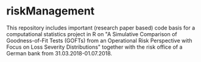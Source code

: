 # riskManagement
This repository includes important (research paper based) code basis for a computational statistics project in R on "A Simulative Comparison of Goodness-of-Fit Tests (GOFTs) from an Operational Risk Perspective with Focus on Loss Severity Distributions" together with the risk office of a German bank from 31.03.2018-01.07.2018.

